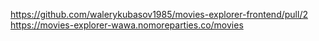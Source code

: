 https://github.com/walerykubasov1985/movies-explorer-frontend/pull/2
https://movies-explorer-wawa.nomoreparties.co/movies
